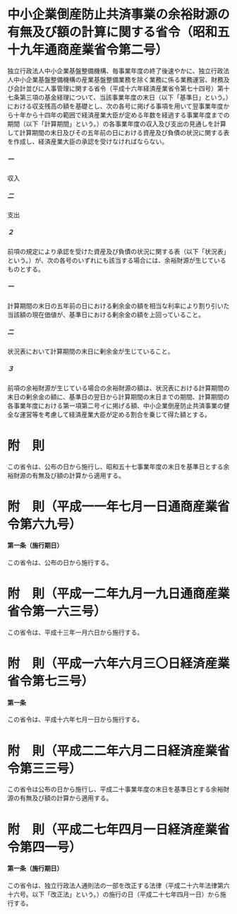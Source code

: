 # 中小企業倒産防止共済事業の余裕財源の有無及び額の計算に関する省令（昭和五十九年通商産業省令第二号）
独立行政法人中小企業基盤整備機構、毎事業年度の終了後速やかに、独立行政法人中小企業基盤整備機構の産業基盤整備業務を除く業務に係る業務運営、財務及び会計並びに人事管理に関する省令（平成十六年経済産業省令第七十四号）第十七条第三項の基金経理について、当該事業年度の末日（以下「基準日」という。）における収支残高の額を基礎とし、次の各号に掲げる事項を用いて翌事業年度から十年から十四年の範囲で経済産業大臣が定める年数を経過する事業年度までの期間（以下「計算期間」という。）の各事業年度の収入及び支出の見通しを計算して計算期間の末日及びその五年前の日における資産及び負債の状況に関する表を作成し、経済産業大臣の承認を受けなければならない。
##### 一
収入
##### 二
支出
##### ２
前項の規定により承認を受けた資産及び負債の状況に関する表（以下「状況表」という。）が、次の各号のいずれにも該当する場合には、余裕財源が生じているものとする。
##### 一
計算期間の末日の五年前の日における剰余金の額を相当な利率により割り引いた当該額の現在価値が、基準日における剰余金の額を上回っていること。
##### 二
状況表において計算期間の末日に剰余金が生じていること。
##### ３
前項の余裕財源が生じている場合の余裕財源の額は、状況表における計算期間の末日の剰余金の額に、基準日の翌日から計算期間の末日までの期間、計算期間の各事業年度における第一項第二号イに掲げる額、中小企業倒産防止共済事業の健全な運営等を考慮して経済産業大臣が定める割合を乗じて得た額とする。
# 附　則
この省令は、公布の日から施行し、昭和五十七事業年度の末日を基準日とする余裕財源の有無及び額の計算から適用する。
# 附　則（平成一一年七月一日通商産業省令第六九号）
#### 第一条（施行期日）
この省令は、公布の日から施行する。
# 附　則（平成一二年九月一九日通商産業省令第一六三号）
この省令は、平成十三年一月六日から施行する。
# 附　則（平成一六年六月三〇日経済産業省令第七三号）
#### 第一条
この省令は、平成十六年七月一日から施行する。
# 附　則（平成二二年六月二日経済産業省令第三三号）
この省令は公布の日から施行し、平成二十事業年度の末日を基準日とする余裕財源の有無及び額の計算から適用する。
# 附　則（平成二七年四月一日経済産業省令第四一号）
#### 第一条（施行期日）
この省令は、独立行政法人通則法の一部を改正する法律（平成二十六年法律第六十六号。以下「改正法」という。）の施行の日（平成二十七年四月一日）から施行する。
